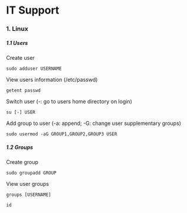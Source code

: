 # IT Support


### 1. Linux

##### 1.1 Users

Create user

```shell
sudo adduser USERNAME
```

View users information (/etc/passwd)

```shell
getent passwd
```

Switch user (-: go to users home directory on login)

```shell
su [-] USER
```

Add group to user (-a: append; -G: change user supplementary groups) 

```shell
sudo usermod -aG GROUP1,GROUP2,GROUP3 USER
```

##### 1.2 Groups

Create group

```shell
sudo groupadd GROUP
```

View user groups

```shell
groups [USERNAME]
```

```shell
id
```
